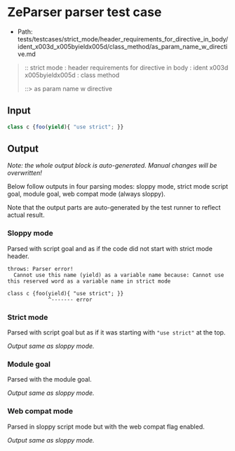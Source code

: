 # ZeParser parser test case

- Path: tests/testcases/strict_mode/header_requirements_for_directive_in_body/ident_x003d_x005byieldx005d/class_method/as_param_name_w_directive.md

> :: strict mode : header requirements for directive in body : ident x003d x005byieldx005d : class method
>
> ::> as param name w directive

## Input


`````js
class c {foo(yield){ "use strict"; }}
`````

## Output

_Note: the whole output block is auto-generated. Manual changes will be overwritten!_

Below follow outputs in four parsing modes: sloppy mode, strict mode script goal, module goal, web compat mode (always sloppy).

Note that the output parts are auto-generated by the test runner to reflect actual result.

### Sloppy mode

Parsed with script goal and as if the code did not start with strict mode header.

`````
throws: Parser error!
  Cannot use this name (yield) as a variable name because: Cannot use this reserved word as a variable name in strict mode

class c {foo(yield){ "use strict"; }}
             ^------- error
`````

### Strict mode

Parsed with script goal but as if it was starting with `"use strict"` at the top.

_Output same as sloppy mode._

### Module goal

Parsed with the module goal.

_Output same as sloppy mode._

### Web compat mode

Parsed in sloppy script mode but with the web compat flag enabled.

_Output same as sloppy mode._
